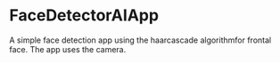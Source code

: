 # FaceDetectorAIApp
A simple face detection app using the haarcascade algorithmfor frontal face. The app uses the camera.
